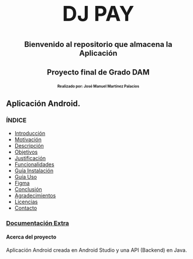 <div align="center">
  <h1 style="font-size: 56px;">DJ PAY</h1>
</div>

<div align="center">
  <h2 style="font-size: 20px;">Bienvenido al repositorio que almacena la Aplicación</h2>
</div>

<div align="center">
  <h3 style="font-size: 20px;">Proyecto final de Grado DAM</h3>
  <h4 style="font-size: 10px;">Realizado por: José Manuel Martínez Palacios</h4>
</div>

## Aplicación Android.

### **ÍNDICE**
- [Introducción](https://github.com/ChemaDvp/DjPay/wiki/Introducción)
- [Motivación](https://github.com/ChemaDvp/DjPay/wiki/Motivación)
- [Descripción](https://github.com/ChemaDvp/DjPay/wiki/Descripción)
- [Objetivos](https://github.com/ChemaDvp/DjPay/wiki/Objetivos)
- [Justificación](https://github.com/ChemaDvp/DjPay/wiki/Justificación)
- [Funcionalidades](https://github.com/ChemaDvp/DjPay/wiki/Funcionalidades)
- [Guía Instalación](https://github.com/ChemaDvp/DjPay/wiki/Guía-Instalación)
- [Guía Uso](https://github.com/ChemaDvp/DjPay/wiki/Guía-Uso)
- [Figma](https://github.com/ChemaDvp/DjPay/wiki/Figma)
- [Conclusión](https://github.com/ChemaDvp/DjPay/wiki/Conclusión)
- [Agradecimientos](https://github.com/ChemaDvp/DjPay/wiki/Agradecimientos)
- [Licencias](https://github.com/ChemaDvp/DjPay/wiki/Licencias)
- [Contacto](https://github.com/ChemaDvp/DjPay/wiki/Contacto)


### [Documentación Extra](https://www.notion.so/Documentaci-n-Secundaria-Dj-Pay-90492ccef34e4af7a4b5330794aa65d2?pvs=4)


#### Acerca del proyecto
Aplicación Android creada en Android Studio y una API (Backend) en Java.

